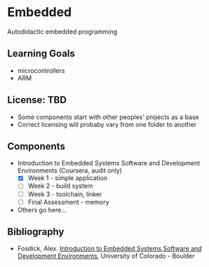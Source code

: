 # Embedded
Autodidactic embedded programming

## Learning Goals
* microcontrollers
* ARM

## License: TBD
* Some components start with other peoples' projects as a base
* Correct licensing will probaby vary from one folder to another

## Components
* Introduction to Embedded Systems Software and Development Environments (Coursera, audit only)
    - [x] Week 1 - simple application
    - [ ] Week 2 - build system
    - [ ] Week 3 - toolchain, linker
    - [ ] Final Assessment - memory
* Others go here...

## Bibliography
* Fosdick, Alex. [Introduction to Embedded Systems Software and Development Environments](https://www.coursera.org/learn/introduction-to-embedded-systems), University of Colorado - Boulder

